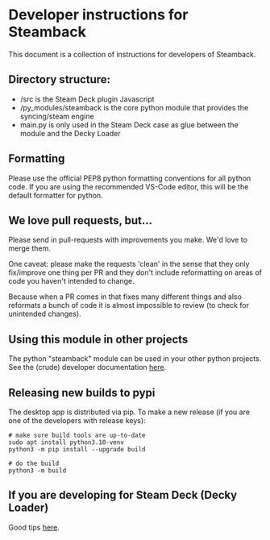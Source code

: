 # Developer instructions for Steamback

This document is a collection of instructions for developers of Steamback.

## Directory structure:

* /src is the Steam Deck plugin Javascript
* /py_modules/steamback is the core python module that provides the syncing/steam engine
* main.py is only used in the Steam Deck case as glue between the module and the Decky Loader

## Formatting

Please use the official PEP8 python formatting conventions for all python code.  If you are using the recommended VS-Code editor, this will be the default formatter for python.

## We love pull requests, but...

Please send in pull-requests with improvements you make.  We'd love to merge them.  

One caveat: please make the requests 'clean' in the sense that they only fix/improve one thing per PR and they don't include reformatting on areas of code you haven't intended to change.

Because when a PR comes in that fixes many different things and also reformats a bunch of code it is almost impossible to review (to check for unintended changes).

## Using this module in other projects

The python "steamback" module can be used in your other python projects.  See the (crude) developer documentation [here](steamback/index.html).

## Releasing new builds to pypi

The desktop app is distributed via pip.  To make a new release (if you are one of the developers with release keys):

```
# make sure build tools are up-to-date
sudo apt install python3.10-venv
python3 -m pip install --upgrade build

# do the build
python3 -m build
```

## If you are developing for Steam Deck (Decky Loader)

Good tips [here](https://wiki.deckbrew.xyz/en/plugin-dev/cef-debugging).